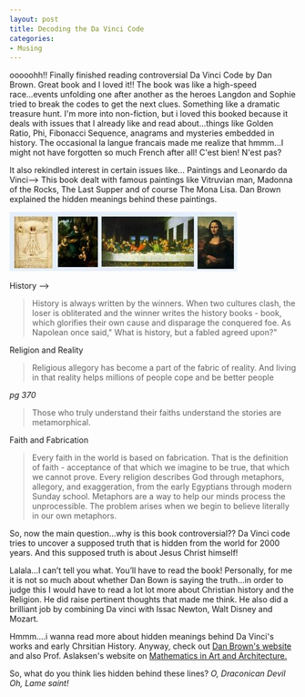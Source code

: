 ```yaml
---
layout: post
title: Decoding the Da Vinci Code
categories:
- Musing
---
```


ooooohh!! Finally finished reading controversial Da Vinci Code by Dan Brown. Great book and I loved it!! The book was like a high-speed race...events unfolding one after another as the heroes Langdon and Sophie tried to break the codes to get the next clues. Something like a dramatic treasure hunt. I'm more into non-fiction, but i loved this booked because it deals with issues that I already like and read about...things like Golden Ratio, Phi, Fibonacci Sequence, anagrams and mysteries embedded in history. The occasional la langue francais made me realize that hmmm...I might not have forgotten so much French after all! C'est bien! N'est pas?

It also rekindled interest in certain issues like... Paintings and Leonardo da Vinci--> This book dealt with famous paintings like Vitruvian man, Madonna of the Rocks, The Last Supper and of course The Mona Lisa. Dan Brown explained the hidden meanings behind these paintings.

![](/img//daVinci.jpg)

History -->

> History is always written by the winners. When two cultures clash, the loser is obliterated and the winner writes the history books - book, which glorifies their own cause and disparage the conquered foe. As Napolean once said," What is history, but a fabled agreed upon?"

Religion and Reality

> Religious allegory has become a part of the fabric of reality. And living in that reality helps millions of people cope and be better people

_pg 370_

> Those who truly understand their faiths understand the stories are metamorphical.

Faith and Fabrication

> Every faith in the world is based on fabrication. That is the definition of faith - acceptance of that which we imagine to be true, that which we cannot prove. Every religion describes God through metaphors, allegory, and exaggeration, from the early Egyptians through modern Sunday school. Metaphors are a way to help our minds process the unprocessible. The problem arises when we begin to believe literally in our own metaphors.

So, now the main question...why is this book controversial?? Da Vinci code tries to uncover a supposed truth that is hidden from the world for 2000 years. And this supposed truth is about Jesus Christ himself!

Lalala…I can’t tell you what. You’ll have to read the book! Personally, for me it is not so much about whether Dan Bown is saying the truth…in order to judge this I would have to read a lot lot more about Christian history and the Religion. He did raise pertinent thoughts that made me think. He also did a brilliant job by combining Da vinci with Issac Newton, Walt Disney and Mozart.

Hmmm....i wanna read more about hidden meanings behind Da Vinci's works and early Chrsitian History. Anyway, check out [Dan Brown's website ](http://www.danbrown.com/novels/davinci_code/reviews.html)and also Prof. Aslaksen's website on [Mathematics in Art and Architecture. ](http://www.math.nus.edu.sg/aslaksen/teaching/math-art-arch.html)

So, what do you think lies hidden behind these lines? _O, Draconican Devil Oh, Lame saint!_
